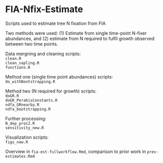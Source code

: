# FIA-Nfix-Estimate
Scripts used to estimate tree N fixation from FIA

Two methods were used: (1) Estimate from single time-point N-fixer abundances, and (2) estimate from N required to fulfil growth observed between two time points.

Data mergning and cleaning scripts:<br/>
`clean.R` <br/>
`clean_sapling.R` <br/>
`functions.R` <br/>

Method one (single time point abundances) scripts:<br/>
`do_withBootstrapping.R` <br/>

Method two (N required for growth) scripts:<br/>
`doGR.R` <br/>
`doGR_PerakisConstants.R` <br/>
`ndfa_GRnearby.R` <br/>
`ndfa_bootstrapping.R` <br/>

Further processing:<br/>
`N_dep_proc2.R` <br/>
`sensitivity_new.R` <br/>

Visualization scripts:<br/>
`figs_new.R` <br/>

Overview in `fia-est-fullworkflow.Rmd`, comparison to prior work in `prev-estimates.Rmd`
